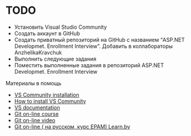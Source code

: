 # TODO

- Установить Visual Studio Community
- Создать аккаунт в GitHub
- Создать приватный репозиторий на GitHub с названием “ASP.NET Developmet. Enrollment Interview”. Добавить в коллабораторы AnzhelikaKravchuk
- Выполнить следующие задания 
- Поместить выполненные задания в репозиторий ASP.NET Developmet. Enrollment Interview

Материалы в помощь

- [VS Community installation](https://visualstudio.microsoft.com/ru/vs/community/)
- [How to install VS Community](https://mva.microsoft.com/en-US/training-courses/c-fundamentals-for-absolute-beginners-16169?l=4RDmRvOZD_5401937557#)
- [VS documentation](https://docs.microsoft.com/en-us/visualstudio/ide/?view=vs-2017)
- [Git on-line course](http://try.github.io)
- [Git on-line video](https://www.youtube.com/watch?v=ankvwnNJFPA&feature=youtu.be)
- [Git on-line ( на русском, курс EPAM) Learn.by](https://learn.by/courses/course-v1:EPAM+DTO+ext1/courseware/8a58c84fd1d2474b8f69a15171f524ae/59ea97521eb949c2a43dc360eb062fff/1)

